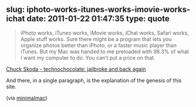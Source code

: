 slug: iphoto-works-itunes-works-imovie-works-ichat
date: 2011-01-22 01:47:35
type: quote
---

> iPhoto works, iTunes works, iMovie works, iChat works, Safari works, Apple stuff works. Sure there might be a program that lets you organize photos better than iPhoto, or a faster music player than iTunes. But my Mac was handed to me preloaded with 98.3% of what I want my computer to do. You can’t put a price on that.

[Chuck Skoda - technochocolate: jailbroke and back again](http://chuckskoda.com/entry/jailbroke_and_back_again/)

 And there, in a single paragraph, is the explanation of the genesis of this site.

 (via [minimalmac](http://minimalmac.com/))
